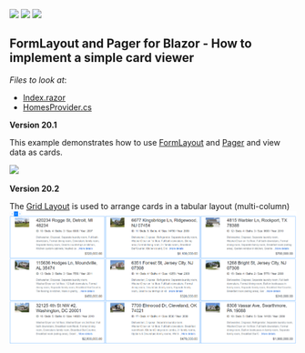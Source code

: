 <!-- default badges list -->
![](https://img.shields.io/endpoint?url=https://codecentral.devexpress.com/api/v1/VersionRange/285589284/22.1.2%2B)
[![](https://img.shields.io/badge/Open_in_DevExpress_Support_Center-FF7200?style=flat-square&logo=DevExpress&logoColor=white)](https://supportcenter.devexpress.com/ticket/details/T920833)
[![](https://img.shields.io/badge/📖_How_to_use_DevExpress_Examples-e9f6fc?style=flat-square)](https://docs.devexpress.com/GeneralInformation/403183)
<!-- default badges end -->
## FormLayout and Pager for Blazor - How to implement a simple card viewer

*Files to look at*:
-   [Index.razor](./CS/Pages/Index.razor)
-   [HomesProvider.cs](./CS/Data/HomesProvider.cs)

**Version 20.1**

This example demonstrates how to use [FormLayout](https://demos.devexpress.com/blazor/FormLayout) and [Pager](https://demos.devexpress.com/blazor/Pager) and view data as cards.

![](/Example.png)

**Version 20.2**

The [Grid Layout](https://demos.devexpress.com/blazor/GridLayout) is used to arrange cards in a tabular layout (multi-column)
![](/Example2.png)
